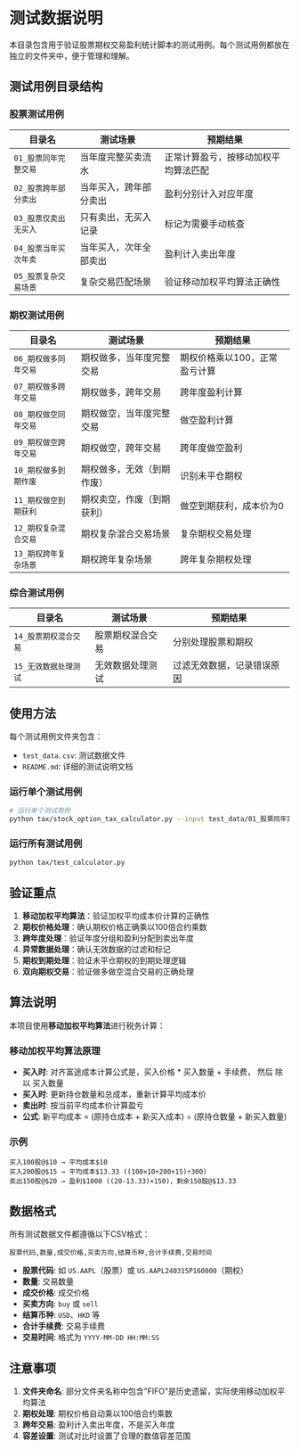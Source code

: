 # 测试数据说明

本目录包含用于验证股票期权交易盈利统计脚本的测试用例。每个测试用例都放在独立的文件夹中，便于管理和理解。

## 测试用例目录结构

### 股票测试用例

| 目录名 | 测试场景 | 预期结果 |
|--------|----------|----------|
| `01_股票同年完整交易` | 当年度完整买卖流水 | 正常计算盈亏，按移动加权平均算法匹配 |
| `02_股票跨年部分卖出` | 当年买入，跨年部分卖出 | 盈利分别计入对应年度 |
| `03_股票仅卖出无买入` | 只有卖出，无买入记录 | 标记为需要手动核查 |
| `04_股票当年买次年卖` | 当年买入，次年全部卖出 | 盈利计入卖出年度 |
| `05_股票复杂交易场景` | 复杂交易匹配场景 | 验证移动加权平均算法正确性 |

### 期权测试用例

| 目录名 | 测试场景 | 预期结果 |
|--------|----------|----------|
| `06_期权做多同年交易` | 期权做多，当年度完整交易 | 期权价格乘以100，正常盈亏计算 |
| `07_期权做多跨年交易` | 期权做多，跨年交易 | 跨年度盈利计算 |
| `08_期权做空同年交易` | 期权做空，当年度完整交易 | 做空盈利计算 |
| `09_期权做空跨年交易` | 期权做空，跨年交易 | 跨年度做空盈利 |
| `10_期权做多到期作废` | 期权做多，无效（到期作废） | 识别未平仓期权 |
| `11_期权做空到期获利` | 期权卖空，作废（到期获利） | 做空到期获利，成本价为0 |
| `12_期权复杂混合交易` | 期权复杂混合交易场景 | 复杂期权交易处理 |
| `13_期权跨年复杂场景` | 期权跨年复杂场景 | 跨年复杂期权处理 |

### 综合测试用例

| 目录名 | 测试场景 | 预期结果 |
|--------|----------|----------|
| `14_股票期权混合交易` | 股票期权混合交易 | 分别处理股票和期权 |
| `15_无效数据处理测试` | 无效数据处理测试 | 过滤无效数据，记录错误原因 |

## 使用方法

每个测试用例文件夹包含：
- `test_data.csv`: 测试数据文件
- `README.md`: 详细的测试说明文档

### 运行单个测试用例

```bash
# 运行单个测试用例
python tax/stock_option_tax_calculator.py --input test_data/01_股票同年完整交易/test_data.csv --output test_data/01_股票同年完整交易/
```

### 运行所有测试用例

```bash
python tax/test_calculator.py
```

## 验证重点

1. **移动加权平均算法**：验证加权平均成本价计算的正确性
2. **期权价格处理**：确认期权价格正确乘以100倍合约乘数
3. **跨年度处理**：验证年度分组和盈利分配到卖出年度
4. **异常数据处理**：确认无效数据的过滤和标记
5. **期权到期处理**：验证未平仓期权的到期处理逻辑
6. **双向期权交易**：验证做多做空混合交易的正确处理

## 算法说明

本项目使用**移动加权平均算法**进行税务计算：

### 移动加权平均算法原理
- **买入时**: 对齐富途成本计算公式是，买入价格 * 买入数量 + 手续费， 然后 除以 买入数量
- **买入时**: 更新持仓数量和总成本，重新计算平均成本价
- **卖出时**: 按当前平均成本价计算盈亏
- **公式**: 新平均成本 = (原持仓成本 + 新买入成本) ÷ (原持仓数量 + 新买入数量)

### 示例
```
买入100股@$10 → 平均成本$10
买入200股@$15 → 平均成本$13.33 ((100×10+200×15)÷300)
卖出150股@$20 → 盈利$1000 ((20-13.33)×150)，剩余150股@$13.33
```

## 数据格式

所有测试数据文件都遵循以下CSV格式：
```
股票代码,数量,成交价格,买卖方向,结算币种,合计手续费,交易时间
```

- **股票代码**: 如 `US.AAPL`（股票）或 `US.AAPL240315P160000`（期权）
- **数量**: 交易数量
- **成交价格**: 成交价格
- **买卖方向**: `buy` 或 `sell`
- **结算币种**: `USD`、`HKD` 等
- **合计手续费**: 交易手续费
- **交易时间**: 格式为 `YYYY-MM-DD HH:MM:SS`

## 注意事项

1. **文件夹命名**: 部分文件夹名称中包含"FIFO"是历史遗留，实际使用移动加权平均算法
2. **期权处理**: 期权价格自动乘以100倍合约乘数
3. **跨年交易**: 盈利计入卖出年度，不是买入年度
4. **容差设置**: 测试对比时设置了合理的数值容差范围